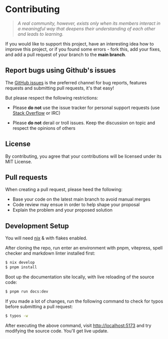 # Contributing

> _A real community, however, exists only when its members interact in a meaningful way that deepens their understanding of each other and leads to learning._

If you would like to support this project, have an interesting idea how to improve this project, or if you found some errors - fork this, add your fixes, and add a pull request of your branch to the **main branch**.

## Report bugs using Github's issues

The [GitHub issues](https://github.com/ryan4yin/nixos-and-flakes-book/issues) is
the preferred channel for bug reports, features requests and submitting pull requests, it's that easy!

But please respect the following restrictions:

- Please **do not** use the issue tracker for personal support requests (use
  [Stack Overflow](https://stackoverflow.com) or IRC)

- Please **do not** derail or troll issues. Keep the discussion on topic and
  respect the opinions of others

## License

By contributing, you agree that your contributions will be licensed under its MIT License.

## Pull requests

When creating a pull request, please heed the following:

- Base your code on the latest main branch to avoid manual merges
- Code review may ensue in order to help shape your proposal
- Explain the problem and your proposed solution

## Development Setup

You will need [nix](https://github.com/NixOS/nix) & with flakes enabled.

After cloning the repo, run enter an environment with pnpm, vitepress, spell checker and markdown linter installed first:

```sh
$ nix develop
$ pnpm install
```

Boot up the documentation site locally, with live reloading of the source code:

```sh
$ pnpm run docs:dev
```

If you made a lot of changes, run the following command to check for typos before submitting a pull request:

```sh
$ typos -w
```

After executing the above command, visit <http://localhost:5173> and try modifying the source code. You'll get live update.
